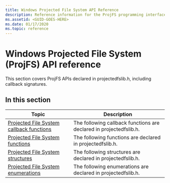 ```yaml
---
title: Windows Projected File System API Reference
description: Reference information for the ProjFS programming interface.
ms.assetid: <GUID-GOES-HERE>
ms.date: 01/17/2020
ms.topic: reference
---
```


# Windows Projected File System (ProjFS) API reference

This section covers ProjFS APIs declared in projectedfslib.h, including callback signatures.

## In this section

| Topic                                                                     | Description |
|---------------------------------------------------------------------------|-------------|
| [Projected File System callback functions](projfs-callback-functions.md)  | The following callback functions are declared in projectedfslib.h.
| [Projected File System functions](projfs-functions.md)                    | The following functions are declared in projectedfslib.h.
| [Projected File System structures](projfs-structures.md)                  | The following structures are declared in projectedfslib.h.
| [Projected File System enumerations](projfs-enumerations.md)              | The following enumerations are declared in projectedfslib.h.
